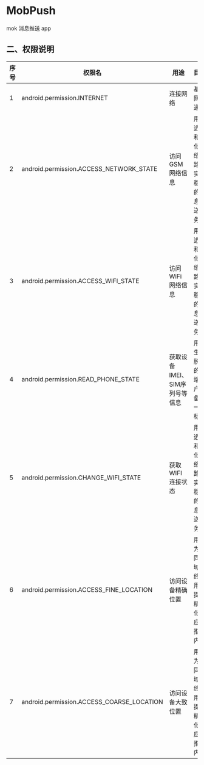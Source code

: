 # MobPush

mok 消息推送 app

## 二、权限说明

|  序号   | 权限名  | 用途  | 目的  |
|  ----  | ----  | ----  | ----  |
| 1  | android.permission.INTERNET | 连接网络 | 基础网络通信 |
| 2  | android.permission.ACCESS_NETWORK_STATE | 访问GSM网络信息 | 用于选择和优化网络链路，实现稳定的消息推送服务 |
| 3 | android.permission.ACCESS_WIFI_STATE | 访问WiFi网络信息 | 用于选择和优化网络链路，实现稳定的消息推送服务 |
| 4  | android.permission.READ_PHONE_STATE | 获取设备IMEI、SIM序列号等信息 | 用于生成脱敏的终端用户设备唯一性标识 |
| 5  | android.permission.CHANGE_WIFI_STATE | 获取WIFI连接状态 | 用于选择和优化网络链路，实现稳定的消息推送服务 |
| 6  | android.permission.ACCESS_FINE_LOCATION | 访问设备精确位置 | 用于为不同区域的终端用户提供精细化的应景推送内容 |
| 7  | android.permission.ACCESS_COARSE_LOCATION | 访问设备大致位置 | 用于为不同区域的终端用户提供精细化的应景推送内容 |


